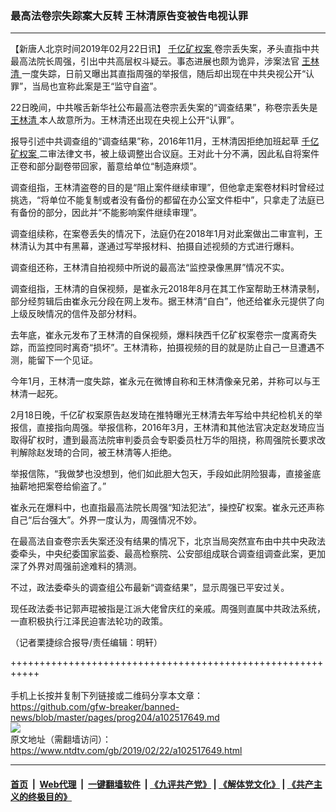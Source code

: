 ### 最高法卷宗失踪案大反转 王林清原告变被告电视认罪
------------------------

<div class="post_content">
 <p>
  【新唐人北京时间2019年02月22日讯】
  <a href="https://www.ntdtv.com/gb/406522.htm">
   千亿矿权案
  </a>
  卷宗丢失案，矛头直指中共最高法院长周强，引出中共高层权斗疑云。事态进展也颇为诡异，涉案法官
  <a href="https://www.ntdtv.com/gb/王林清.htm">
   王林清
  </a>
  一度失踪，日前又曝出其直指周强的举报信，随后却出现在中共央视公开“认罪”，当局也宣称此案是王“监守自盗”。
 </p>
 <p>
  22日晚间，中共喉舌新华社公布最高法卷宗丢失案的“调查结果”，称卷宗丢失是
  <a href="https://www.ntdtv.com/gb/王林清.htm">
   王林清
  </a>
  本人故意所为。王林清还出现在央视上公开“认罪”。
 </p>
 <p>
  报导引述中共调查组的“调查结果”称，2016年11月，王林清因拒绝加班起草
  <a href="https://www.ntdtv.com/gb/406522.htm">
   千亿矿权案
  </a>
  二审法律文书，被上级调整出合议庭。王对此十分不满，因此私自将案件正卷和部分副卷带回家，蓄意给单位“制造麻烦”。
 </p>
 <p>
  调查组指，王林清盗卷的目的是“阻止案件继续审理”，但他拿走案卷材料时曾经过挑选，“将单位不能复制或者没有备份的都留在办公室文件柜中”，只拿走了法庭已有备份的部分，因此并“不能影响案件继续审理”。
 </p>
 <p>
  调查组续称，在案卷丢失的情况下，法庭仍在2018年1月对此案做出二审宣判，王林清认为其中有黑幕，遂通过写举报材料、拍摄自述视频的方式进行爆料。
 </p>
 <p>
  调查组还称，王林清自拍视频中所说的最高法“监控录像黑屏”情况不实。
 </p>
 <p>
  调查组指，王林清的自保视频，是崔永元2018年8月在其工作室帮助王林清录制，部分经剪辑后由崔永元分段在网上发布。据王林清“自白”，他还给崔永元提供了向上级反映情况的信件及部分材料。
 </p>
 <p>
  去年底，崔永元发布了王林清的自保视频，爆料陕西千亿矿权案卷宗一度离奇失踪，而监控同时离奇“损坏”。王林清称，拍摄视频的目的就是防止自己一旦遭遇不测，能留下一个见证。
 </p>
 <p>
  今年1月，王林清一度失踪，崔永元在微博自称和王林清像亲兄弟，并称可以与王林清一起死。
 </p>
 <p>
  2月18日晚，千亿矿权案原告赵发琦在推特曝光王林清去年写给中共纪检机关的举报信，直接指向周强。举报信称，2016年3月，王林清和其他法官决定赵发琦应当取得矿权时，遭到最高法院审判委员会专职委员杜万华的阻挠，称周强院长要求改判解除赵发琦的合同，被王林清等人拒绝。
 </p>
 <p>
  举报信陈，“我做梦也没想到，他们如此胆大包天，手段如此阴险狠毒，直接釜底抽薪地把案卷给偷盗了。”
 </p>
 <p>
  崔永元在爆料中，也直指最高法院长周强“知法犯法”，操控矿权案。崔永元还声称自己“后台强大”。外界一度认为，周强情况不妙。
 </p>
 <p>
  在最高法自查卷宗丢失案还没有结果的情况下，北京当局突然宣布由中共中央政法委牵头，中央纪委国家监委、最高检察院、公安部组成联合调查组调查此案，更加深了外界对周强前途难料的猜测。
 </p>
 <p>
  不过，政法委牵头的调查组公布最新“调查结果”，显示周强已平安过关。
 </p>
 <p>
  现任政法委书记郭声琨被指是江派大佬曾庆红的亲戚。周强则直属中共政法系统，一直积极执行江泽民迫害法轮功的政策。
 </p>
 <p>
  （记者栗捷综合报导/责任编辑：明轩）
 </p>
 <div class="single_ad">
 </div>
</div>

+++++++++++++++++++++++++++++++++++++++++++++++++++++++++++<br/><br/>
手机上长按并复制下列链接或二维码分享本文章：<br/>
https://github.com/gfw-breaker/banned-news/blob/master/pages/prog204/a102517649.md <br/>
<a href='https://github.com/gfw-breaker/banned-news/blob/master/pages/prog204/a102517649.md'><img src='https://github.com/gfw-breaker/banned-news/blob/master/pages/prog204/a102517649.md.png'/></a> <br/>
原文地址（需翻墙访问）：https://www.ntdtv.com/gb/2019/02/22/a102517649.html


------------------------
#### [首页](https://github.com/gfw-breaker/banned-news/blob/master/README.md) &nbsp;|&nbsp; [Web代理](https://github.com/labour-camp/helloworld) &nbsp;|&nbsp; [一键翻墙软件](https://github.com/gfw-breaker/nogfw/blob/master/README.md) &nbsp;| [《九评共产党》](https://github.com/gfw-breaker/9ping.md/blob/master/README.md#九评之一评共产党是什么) | [《解体党文化》](https://github.com/gfw-breaker/jtdwh.md/blob/master/README.md) | [《共产主义的终极目的》](https://github.com/gfw-breaker/gczydzjmd.md/blob/master/README.md)

